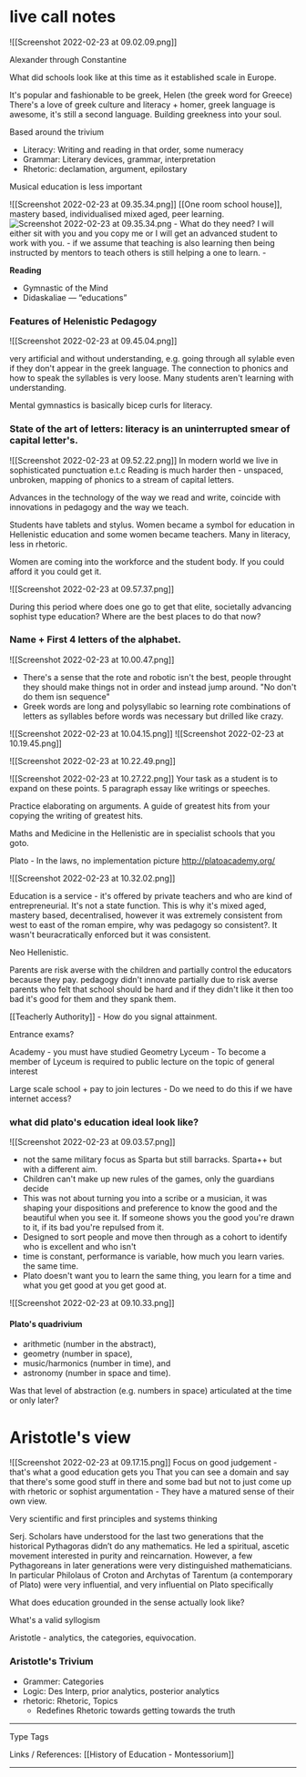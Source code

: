 # live call notes 
![[Screenshot 2022-02-23 at 09.02.09.png]]

Alexander through Constantine

What did schools look like at this time as it established scale in Europe.

It's popular and fashionable to be greek, Helen (the greek word for Greece)
There's a love of greek culture and literacy + homer, greek language is awesome, it's still a second language. Building greekness into your soul.

Based around the trivium
- Literacy: Writing and reading in that order, some numeracy
- Grammar: Literary devices, grammar, interpretation
- Rhetoric: declamation, argument, epilostary 

Musical education is less important

![[Screenshot 2022-02-23 at 09.35.34.png]]
[[One room school house]], mastery based, individualised mixed aged, peer learning. ![Screenshot 2022-02-23 at 09.35.34.png](app://local/%2FUsers%2Fserjhunt%2FDocuments%2FSxhx%2FScreenshot%202022-02-23%20at%2009.35.34.png?1645580138123)
	- What do they need? I will either sit with you and you copy me or I will get an advanced student to work with you. 
	-  if we assume that teaching is also learning then being instructed by mentors to teach others is still helping a one to learn. 
	- 


**Reading**

- Gymnastic of the Mind
- Didaskaliae — “educations”

### Features of Helenistic Pedagogy

![[Screenshot 2022-02-23 at 09.45.04.png]]

very artificial and without understanding, e.g. going through all sylable even if they don't appear in the greek language. The connection to phonics and how to speak the syllables is very loose. Many students aren't learning with understanding. 

Mental gymnastics is basically bicep curls for literacy. 

### State of the art of letters: literacy is an uninterrupted smear of capital letter's. 

![[Screenshot 2022-02-23 at 09.52.22.png]]
In modern world we live in sophisticated punctuation e.t.c 
Reading is much harder then - unspaced, unbroken, mapping of phonics to a stream of capital letters.


Advances in the technology of the way we read and write, coincide with innovations in pedagogy and the way we teach. 

Students have tablets and stylus. Women became a symbol for education in Hellenistic education and some women became teachers. Many in literacy, less in rhetoric. 

Women are coming into the workforce and the student body. If you could afford it you could get it.

![[Screenshot 2022-02-23 at 09.57.37.png]]


During this period where does one go to get that elite, societally advancing sophist type education? Where are the best places to do that now?

### Name + First 4 letters of the alphabet.

![[Screenshot 2022-02-23 at 10.00.47.png]]

- There's a sense that the rote and robotic isn't the best, people throught they should make things not in order and instead jump around. "No don't do them isn sequence"
- Greek words are long and polysyllabic so learning rote combinations of letters as syllables before words was necessary but drilled like crazy. 


![[Screenshot 2022-02-23 at 10.04.15.png]]
![[Screenshot 2022-02-23 at 10.19.45.png]]


![[Screenshot 2022-02-23 at 10.22.49.png]]



![[Screenshot 2022-02-23 at 10.27.22.png]]
Your task as a student is to expand on these points.
5 paragraph essay like writings or speeches.

Practice elaborating on arguments.
A guide of greatest hits from your copying the writing of greatest hits.

Maths and Medicine in the Hellenistic are in specialist schools that you goto.

Plato - In the laws, no implementation picture
http://platoacademy.org/


![[Screenshot 2022-02-23 at 10.32.02.png]]


Education is a service - it's offered by private teachers and who are kind of entrepreneurial. It's not a state function. This is why it's mixed aged, mastery based, decentralised, however it was extremely consistent from west to east of the roman empire, why was pedagogy so consistent?. 
It wasn't beuracratically enforced but it was consistent. 

Neo Hellenistic. 

Parents are risk averse with the children and partially control the educators because they pay. pedagogy didn't innovate partially due to risk averse parents who felt that school should be hard and if they didn't like it then too bad it's good for them and they spank them. 

[[Teacherly Authority]] - How do you signal attainment.

Entrance exams? 

Academy - you must have studied Geometry
Lyceum - To become a member of Lyceum is required to public lecture on the topic of general interest

Large scale school + pay to join lectures - Do we need to do this if we have internet access?


### what did plato's education ideal look like?
![[Screenshot 2022-02-23 at 09.03.57.png]]

- not the same military focus as Sparta but still barracks. Sparta++ but with a different aim.
- Children can't make up new rules of the games, only the guardians decide
- This was not about turning you into a scribe or a musician, it was shaping your dispositions and preference to know the good and the beautiful when you see it. If someone shows you the good you're drawn to it, if its bad you're repulsed from it. 
- Designed to sort people and move then through as a cohort to identify who is excellent and who isn't
- time is constant, performance is variable, how much you learn varies. the same time. 
- Plato doesn't want you to learn the same thing, you learn for a time and what you get good at you get good at. 

![[Screenshot 2022-02-23 at 09.10.33.png]]



#### Plato's quadrivium

- arithmetic (number in the abstract), 
- geometry (number in space), 
- music/harmonics (number in time), and 
- astronomy (number in space and time).

Was that level of abstraction (e.g. numbers in space) articulated at the time or only later?

# Aristotle's view

![[Screenshot 2022-02-23 at 09.17.15.png]]
Focus on good judgement - that's what a good education gets you
That you can see a domain and say that there's some good stuff in there and some bad but not to just come up with rhetoric or sophist argumentation - They have a matured sense of their own view. 

Very scientific and first principles and systems thinking

Serj. Scholars have understood for the last two generations that the historical Pythagoras didn’t do any mathematics. He led a spiritual, ascetic movement interested in purity and reincarnation. However, a few Pythagoreans in later generations were very distinguished mathematicians. In particular Philolaus of Croton and Archytas of Tarentum (a contemporary of Plato) were very influential, and very influential on Plato specifically

What does education grounded in the sense actually look like?

What's a valid syllogism

Aristotle - analytics, the categories, equivocation.

### Aristotle's Trivium 

- Grammer: Categories 
- Logic: Des Interp, prior analytics, posterior analytics 
- rhetoric: Rhetoric, Topics
	- Redefines Rhetoric towards getting towards the truth




---
Type 
Tags 

Links / References:
[[History of Education - Montessorium]]



---